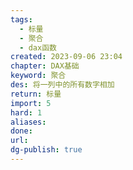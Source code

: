 ```yaml
---
tags:
  - 标量
  - 聚合
  - dax函数
created: 2023-09-06 23:04
chapter: DAX基础
keyword: 聚合
des: 将一列中的所有数字相加
return: 标量
import: 5
hard: 1
aliases: 
done: 
url: 
dg-publish: true
---
```

